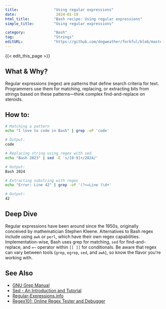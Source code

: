 ```yaml
---
title:                "Using regular expressions"
date:                  2024-01-19
html_title:           "Bash recipe: Using regular expressions"
simple_title:         "Using regular expressions"

category:             "Bash"
tag:                  "Strings"
editURL:              "https://github.com/dogweather/forkful/blob/master/content/en/bash/using-regular-expressions.md"
---
```


{{< edit_this_page >}}

## What & Why?
Regular expressions (regex) are patterns that define search criteria for text. Programmers use them for matching, replacing, or extracting bits from strings based on these patterns—think complex find-and-replace on steroids.

## How to:
```Bash
# Matching a pattern
echo "I love to code in Bash" | grep -oP 'code'

# Output:
code

# Replacing string using regex with sed
echo "Bash 2023" | sed -E 's/[0-9]+/2024/'

# Output:
Bash 2024

# Extracting substring with regex
echo "Error: Line 42" | grep -oP '(?<=Line )\d+'

# Output:
42
```

## Deep Dive
Regular expressions have been around since the 1950s, originally conceived by mathematician Stephen Kleene. Alternatives to Bash regex include using `awk` or `perl`, which have their own regex capabilities. Implementation-wise, Bash uses grep for matching, `sed` for find-and-replace, and `=~` operator within `[[ ]]` for conditionals. Be aware that regex can vary between tools (`grep`, `egrep`, `sed`, and `awk`), so know the flavor you're working with.

## See Also
- [GNU Grep Manual](https://www.gnu.org/software/grep/manual/grep.html)
- [Sed - An Introduction and Tutorial](https://www.grymoire.com/Unix/Sed.html)
- [Regular-Expressions.info](https://www.regular-expressions.info/)
- [Regex101: Online Regex Tester and Debugger](https://regex101.com/)
